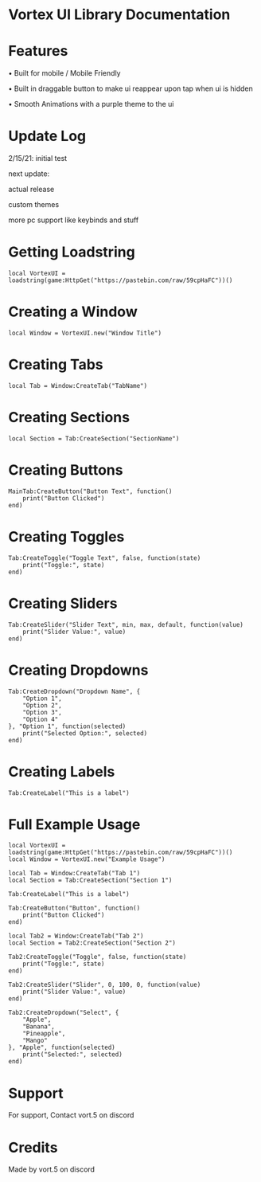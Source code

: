 # Vortex UI Library Documentation

# Features
• Built for mobile / Mobile Friendly

• Built in draggable button to make ui reappear upon 
tap when ui is hidden

• Smooth Animations with a purple theme to the ui

# Update Log
2/15/21: initial test

next update: 

actual release

custom themes

more pc support like keybinds and stuff

# Getting Loadstring
```
local VortexUI = loadstring(game:HttpGet("https://pastebin.com/raw/59cpHaFC"))()
```

# Creating a Window
```
local Window = VortexUI.new("Window Title")
```

# Creating Tabs
```
local Tab = Window:CreateTab("TabName")
```

# Creating Sections
```
local Section = Tab:CreateSection("SectionName")
```

# Creating Buttons
```
MainTab:CreateButton("Button Text", function()
    print("Button Clicked")
end)
```

# Creating Toggles
```
Tab:CreateToggle("Toggle Text", false, function(state)
    print("Toggle:", state)
end)
```

# Creating Sliders
```
Tab:CreateSlider("Slider Text", min, max, default, function(value)
    print("Slider Value:", value)
end)
```

# Creating Dropdowns
```
Tab:CreateDropdown("Dropdown Name", {
    "Option 1",
    "Option 2",
    "Option 3",
    "Option 4"
}, "Option 1", function(selected)
    print("Selected Option:", selected)
end)
```

# Creating Labels
```
Tab:CreateLabel("This is a label")
```

# Full Example Usage
```
local VortexUI = loadstring(game:HttpGet("https://pastebin.com/raw/59cpHaFC"))()
local Window = VortexUI.new("Example Usage")

local Tab = Window:CreateTab("Tab 1")
local Section = Tab:CreateSection("Section 1")

Tab:CreateLabel("This is a label")

Tab:CreateButton("Button", function()
    print("Button Clicked")
end)

local Tab2 = Window:CreateTab("Tab 2")
local Section = Tab2:CreateSection("Section 2")

Tab2:CreateToggle("Toggle", false, function(state)
    print("Toggle:", state)
end)

Tab2:CreateSlider("Slider", 0, 100, 0, function(value)
    print("Slider Value:", value)
end)

Tab2:CreateDropdown("Select", {
    "Apple",
    "Banana",
    "Pineapple",
    "Mango"
}, "Apple", function(selected)
    print("Selected:", selected)
end)
```

# Support
For support, Contact vort.5 on discord

# Credits
Made by vort.5 on discord




